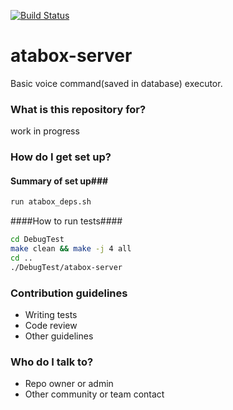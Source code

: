 [![Build Status](http://j.marcinkaciuba.pl/job/Atabox/badge/icon)](http://j.marcinkaciuba.pl/job/Atabox/)
# atabox-server #

Basic voice command(saved in database) executor.

### What is this repository for? ###

work in progress
### How do I get set up? ###


#### Summary of set up###
```bash
run atabox_deps.sh
```

####How to run tests####
```bash
cd DebugTest
make clean && make -j 4 all
cd ..
./DebugTest/atabox-server
```

### Contribution guidelines ###

* Writing tests
* Code review
* Other guidelines

### Who do I talk to? ###

* Repo owner or admin
* Other community or team contact
